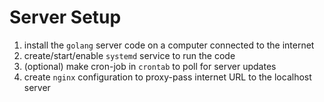 # Server Setup

1. install the `golang` server code on a computer connected to the internet
2. create/start/enable `systemd` service to run the code
3. (optional) make cron-job in `crontab` to poll for server updates
4. create `nginx` configuration to proxy-pass internet URL to the localhost server


